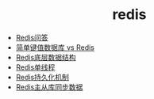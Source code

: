 <h1 align="center">
    redis
</h1>

- [Redis问答](Redis问答.md)
- [简单键值数据库 vs Redis](简单键值数据库vsRedis.md)
- [Redis底层数据结构](Redis底层数据结构.md)
- [Redis单线程](Redis单线程.md)
- [Redis持久化机制](Redis持久化机制.md)
- [Redis主从库同步数据](Redis主从库同步数据.md)